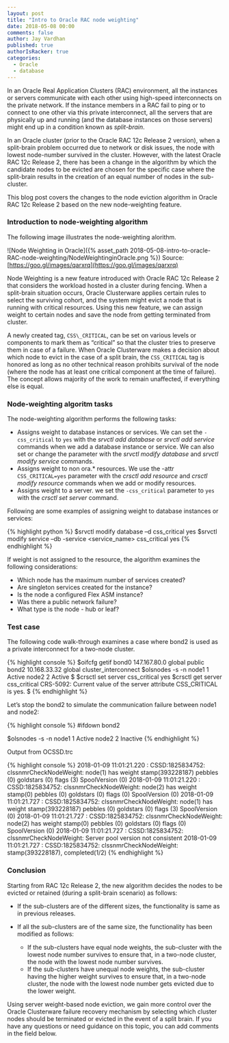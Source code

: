 ```yaml
---
layout: post
title: "Intro to Oracle RAC node weighting"
date: 2018-05-08 00:00
comments: false
author: Jay Vardhan
published: true
authorIsRacker: true
categories:
  - Oracle
  - database
---
```


In an Oracle Real Application Clusters (RAC) environment, all the
instances or servers communicate with each other using high-speed interconnects
on the private network. If the instance members in a RAC fail to ping or to
connect to one other via this private interconnect, all the servers that are
physically up and running (and the database instances on those servers) might
end up in a condition known as *split-brain*.

<!-- more -->

In an Oracle cluster (prior to the Oracle RAC 12c Release 2 version), when a
split-brain problem occurred due to network or disk issues, the node with lowest
node-number survived in the cluster. However, with the latest Oracle RAC 12c
Release 2, there has been a change in the algorithm by which the candidate
nodes to be evicted are chosen for the specific case where the split-brain
results in the creation of an equal number of nodes in the sub-cluster.

This blog post covers the changes to the node eviction algorithm in Oracle
RAC 12c Release 2 based on the new node-weighting feature.

### Introduction to node-weighting algorithm

The following image illustrates the node-weighting alorithm.

![Node Weighting in Oracle]({% asset_path 2018-05-08-intro-to-oracle-RAC-node-weighting/NodeWeightinginOracle.png %})
Source: [https://goo.gl/images/qarxrq](https://goo.gl/images/qarxrq)

Node Weighting is a new feature introduced with Oracle RAC 12c Release 2 that
considers the workload hosted in a cluster during fencing. When a split-brain
situation occurs, Oracle Clusterware applies certain rules to select the
surviving cohort, and the system might evict a node that is running with critical
resources. Using this new feature, we can assign weight to certain nodes and
save the node from getting terminated from cluster.

A newly created tag, `CSS\_CRITICAL`, can be set on various levels or components
to mark them as “critical” so that the cluster tries to preserve them in case
of a failure. When Oracle Clusterware makes a decision about which node to evict
in the case of a split brain, the `CSS_CRITICAL` tag is honored as long as no
other technical reason prohibits survival of the node (where the node has at
least one critical component at the time of failure). The concept allows majority
of the work to remain unaffected, if everything else is equal.

### Node-weighting algoritm tasks

The node-weighting algorithm performs the following tasks:

- Assigns weight to database instances or services. We can set the `-css_critical`
  to `yes` with the *srvctl add database* or *srvctl add service* commands when
  we add a database instance or service. We can also set or change the parameter
  with the *srvctl modify database* and *srvctl modify service* commands.
- Assigns weight to non ora.* resources. We use the -attr `CSS_CRITICAL=yes`
  parameter with the *crsctl add resource* and *crsctl modify resource* commands
  when we add or modify resources.
- Assigns weight to a server. we set the `-css_critical` parameter to `yes`
  with the *crsctl set server* command.

Following are some examples of assigning weight to database instances or services:

{% highlight python %}
$srvctl modify database –d <dbname> css\_critical yes
$srvctl modify service  –db  <dbname> -service <service_name> css_critical yes
{% endhighlight %}

If weight is not assigned to the resource, the algorithm examines the following
considerations:

- Which node has the maximum number of services created?
- Are singleton services created for the instance?
- Is the node a configured Flex ASM instance?
- Was there a public network failure?
- What type is the node - hub or leaf?

### Test case

The following code walk-through examines a case where bond2 is used as a
private interconnect for a two-node cluster.


{% highlight console %}
$oifcfg getif
bond0  147.167.80.0  global  public
bond2  10.168.33.32  global  cluster\_interconnect
$olsnodes -s -n
node1   1       Active
node2   2       Active
$
$crsctl set server css\_critical yes
$crsctl get server css\_critical
CRS-5092: Current value of the server attribute CSS_CRITICAL is yes.
$
{% endhighlight %}

Let’s stop the bond2 to simulate the communication failure between node1 and node2:

{% highlight console %}
#ifdown bond2

$olsnodes -s -n
node1   1       Active
node2   2       Inactive
{% endhighlight %}

Output from OCSSD.trc

{% highlight console %}
2018-01-09 11:01:21.220 :    CSSD:1825834752: clssnmrCheckNodeWeight: node(1) has weight stamp(393228187) pebbles (0) goldstars (0) flags (3) SpoolVersion (0)
2018-01-09 11:01:21.220 :    CSSD:1825834752: clssnmrCheckNodeWeight: node(2) has weight stamp(0) pebbles (0) goldstars (0) flags (0) SpoolVersion (0)
2018-01-09 11:01:21.727 :    CSSD:1825834752: clssnmrCheckNodeWeight: node(1) has weight stamp(393228187) pebbles (0) goldstars (0) flags (3) SpoolVersion (0)
2018-01-09 11:01:21.727 :    CSSD:1825834752: clssnmrCheckNodeWeight: node(2) has weight stamp(0) pebbles (0) goldstars (0) flags (0) SpoolVersion (0)
2018-01-09 11:01:21.727 :    CSSD:1825834752: clssnmrCheckNodeWeight: Server pool version not consistent
2018-01-09 11:01:21.727 :    CSSD:1825834752: clssnmrCheckNodeWeight: stamp(393228187), completed(1/2)
{% endhighlight %}

### Conclusion

Starting from RAC 12c Release 2, the new algorithm decides the nodes to be
evicted or retained (during a split-brain scenario) as follows:

- If the sub-clusters are of the different sizes, the functionality is same as in previous releases.

- If all the sub-clusters are of the same size, the functionality has been modified as follows:

  - If the sub-clusters have equal node weights, the sub-cluster with the
    lowest node number survives to ensure that, in a two-node cluster, the
    node with the lowest node number survives.
  - If the sub-clusters have unequal node weights, the sub-cluster having the
    higher weight survives to ensure that, in a two-node cluster, the node with
    the lowest node number gets evicted due to the lower weight.

Using server weight-based node eviction, we gain more control over the Oracle
Clusterware failure recovery mechanism by selecting which cluster nodes should
be terminated or evicted in the event of a split brain. If you have any
questions or need guidance on this topic, you can add  comments in the field below.
